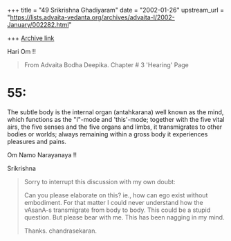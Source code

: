 +++
title = "49 Srikrishna Ghadiyaram"
date = "2002-01-26"
upstream_url = "https://lists.advaita-vedanta.org/archives/advaita-l/2002-January/002282.html"

+++
[Archive link](https://lists.advaita-vedanta.org/archives/advaita-l/2002-January/002282.html)

Hari Om !!

>From Advaita Bodha Deepika. Chapter # 3 'Hearing' Page
# 55:

The subtle body is the internal organ (antahkarana)
well known as the mind, which functions as the
"I"-mode and 'this'-mode; together with the five vital
airs, the five senses and the five organs and limbs,
it transmigrates to other bodies or worlds; always
remaining within a gross body it experiences pleasures
and pains.

Om Namo Narayanaya !!

Srikrishna


> Sorry to interrupt this discussion with my own
> doubt:
>
> Can you please elaborate on this? ie., how can ego
> exist
> without embodiment. For that matter I could never
> understand
> how the vAsanA-s transmigrate from body to body.
> This could be a
> stupid question. But please bear with me. This has
> been nagging
> in my mind.
>
> Thanks.
> chandrasekaran.

